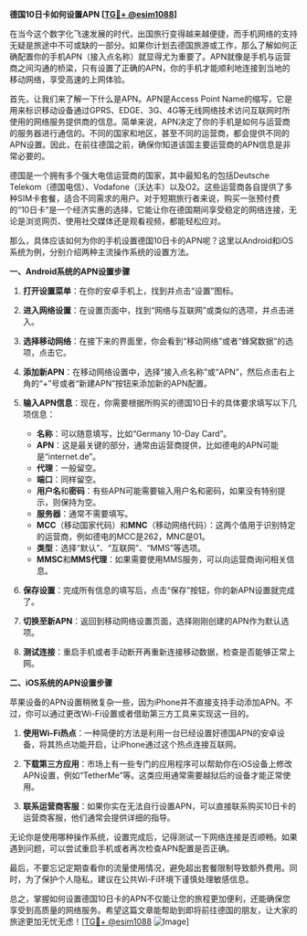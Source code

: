**德国10日卡如何设置APN [[TG💪+ @esim1088](https://t.me/s/esim1088)]**

在当今这个数字化飞速发展的时代，出国旅行变得越来越便捷，而手机网络的支持无疑是旅途中不可或缺的一部分。如果你计划去德国旅游或工作，那么了解如何正确配置你的手机APN（接入点名称）就显得尤为重要了。APN就像是手机与运营商之间沟通的桥梁，只有设置了正确的APN，你的手机才能顺利地连接到当地的移动网络，享受高速的上网体验。

首先，让我们来了解一下什么是APN。APN是Access Point Name的缩写，它是用来标识移动设备通过GPRS、EDGE、3G、4G等无线网络技术访问互联网时所使用的网络服务提供商的信息。简单来说，APN决定了你的手机是如何与运营商的服务器进行通信的。不同的国家和地区，甚至不同的运营商，都会提供不同的APN设置。因此，在前往德国之前，确保你知道该国主要运营商的APN信息是非常必要的。

德国是一个拥有多个强大电信运营商的国家，其中最知名的包括Deutsche Telekom（德国电信）、Vodafone（沃达丰）以及O2。这些运营商各自提供了多种SIM卡套餐，适合不同需求的用户。对于短期旅行者来说，购买一张预付费的“10日卡”是一个经济实惠的选择，它能让你在德国期间享受稳定的网络连接，无论是浏览网页、使用社交媒体还是观看视频，都能轻松应对。

那么，具体应该如何为你的手机设置德国10日卡的APN呢？这里以Android和iOS系统为例，分别介绍两种主流操作系统的设置方法。

**一、Android系统的APN设置步骤**

1. **打开设置菜单**：在你的安卓手机上，找到并点击“设置”图标。
   
2. **进入网络设置**：在设置页面中，找到“网络与互联网”或类似的选项，并点击进入。

3. **选择移动网络**：在接下来的界面里，你会看到“移动网络”或者“蜂窝数据”的选项，点击它。

4. **添加新APN**：在移动网络设置中，选择“接入点名称”或“APN”，然后点击右上角的“+”号或者“新建APN”按钮来添加新的APN配置。

5. **输入APN信息**：现在，你需要根据所购买的德国10日卡的具体要求填写以下几项信息：
   - **名称**：可以随意填写，比如“Germany 10-Day Card”。
   - **APN**：这是最关键的部分，通常由运营商提供，比如德电的APN可能是“internet.de”。
   - **代理**：一般留空。
   - **端口**：同样留空。
   - **用户名**和**密码**：有些APN可能需要输入用户名和密码，如果没有特别提示，则保持为空。
   - **服务器**：通常不需要填写。
   - **MCC**（移动国家代码）和**MNC**（移动网络代码）：这两个值用于识别特定的运营商，例如德电的MCC是262，MNC是01。
   - **类型**：选择“默认”、“互联网”、“MMS”等选项。
   - **MMSC**和**MMS代理**：如果需要使用MMS服务，可以向运营商询问相关信息。

6. **保存设置**：完成所有信息的填写后，点击“保存”按钮，你的新APN设置就完成了。

7. **切换至新APN**：返回到移动网络设置页面，选择刚刚创建的APN作为默认选项。

8. **测试连接**：重启手机或者手动断开再重新连接移动数据，检查是否能够正常上网。

**二、iOS系统的APN设置步骤**

苹果设备的APN设置稍微复杂一些，因为iPhone并不直接支持手动添加APN。不过，你可以通过更改Wi-Fi设置或者借助第三方工具来实现这一目的。

1. **使用Wi-Fi热点**：一种简便的方法是利用一台已经设置好德国APN的安卓设备，将其热点功能开启，让iPhone通过这个热点连接互联网。

2. **下载第三方应用**：市场上有一些专门的应用程序可以帮助你在iOS设备上修改APN设置，例如“TetherMe”等。这类应用通常需要越狱后的设备才能正常使用。

3. **联系运营商客服**：如果你实在无法自行设置APN，可以直接联系购买10日卡的运营商客服，他们通常会提供详细的指导。

无论你是使用哪种操作系统，设置完成后，记得测试一下网络连接是否顺畅。如果遇到问题，可以尝试重启手机或者再次检查APN配置是否正确。

最后，不要忘记定期查看你的流量使用情况，避免超出套餐限制导致额外费用。同时，为了保护个人隐私，建议在公共Wi-Fi环境下谨慎处理敏感信息。

总之，掌握如何设置德国10日卡的APN不仅能让您的旅程更加便利，还能确保您享受到高质量的网络服务。希望这篇文章能帮助到即将前往德国的朋友，让大家的旅途更加无忧无虑！[[TG💪+ @esim1088](https://t.me/s/esim1088) ![Image](https://i.postimg.cc/4NQfJmqS/Snipaste-2025-05-13-00-14-12.png)]